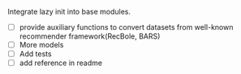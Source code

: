 Integrate lazy init into base modules.  

- [ ] provide auxiliary functions to convert datasets from well-known recommender framework(RecBole, BARS)
- [ ] More models
- [ ] Add tests
- [ ] add reference in readme